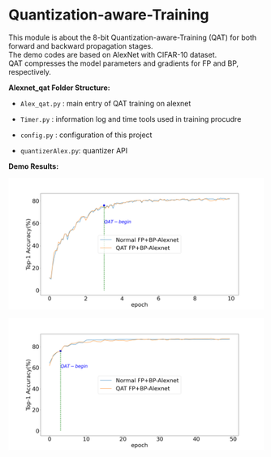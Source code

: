 # Quantization-aware-Training 
This module is about the 8-bit Quantization-aware-Training (QAT) for both forward and backward propagation stages.  
The demo codes are based on AlexNet with CIFAR-10 dataset.  
QAT compresses the model parameters and gradients for FP and BP, respectively.

**Alexnet_qat  Folder Structure:**  

* `Alex_qat.py`     : main entry of QAT training on alexnet
 
* `Timer.py`        : information log and time tools used in training procudre

* `config.py`       : configuration of this project  
 
* `quantizerAlex.py`: quantizer API  
                
**Demo Results:**

![avatar](./demo_results/QAT_BP_Alex_perepoch_10log_for_10_epoch.png)

![avatar](./demo_results/QAT_BP_Alex_perepoch_1log_for_50_epoch.png)